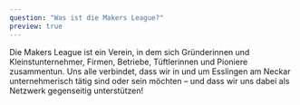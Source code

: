 ```yaml
---
question: "Was ist die Makers League?"
preview: true
---
```


Die Makers League ist ein Verein, in dem sich Gründerinnen und Kleinstunternehmer, Firmen, Betriebe, Tüftlerinnen und Pioniere zusammentun. Uns alle verbindet, dass wir in und um Esslingen am Neckar unternehmerisch tätig sind oder sein möchten – und dass wir uns dabei als Netzwerk gegenseitig unterstützen!

